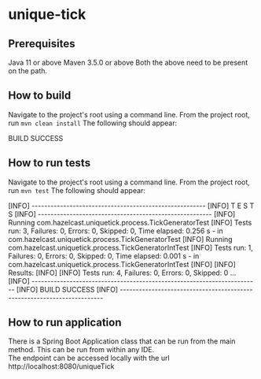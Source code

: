 # unique-tick

Prerequisites
-------------
Java 11 or above
Maven 3.5.0 or above
Both the above need to be present on the path.

How to build
------------
Navigate to the project's root using a command line.
From the project root, run `mvn clean install`
The following should appear:

BUILD SUCCESS

How to run tests
----------------
Navigate to the project's root using a command line.
From the project root, run `mvn test`
The following should appear:

[INFO] -------------------------------------------------------
[INFO]  T E S T S
[INFO] -------------------------------------------------------
[INFO] Running com.hazelcast.uniquetick.process.TickGeneratorTest
[INFO] Tests run: 3, Failures: 0, Errors: 0, Skipped: 0, Time elapsed: 0.256 s - in com.hazelcast.uniquetick.process.TickGeneratorTest
[INFO] Running com.hazelcast.uniquetick.process.TickGeneratorIntTest
[INFO] Tests run: 1, Failures: 0, Errors: 0, Skipped: 0, Time elapsed: 0.001 s - in com.hazelcast.uniquetick.process.TickGeneratorIntTest
[INFO]
[INFO] Results:
[INFO]
[INFO] Tests run: 4, Failures: 0, Errors: 0, Skipped: 0
    ...
[INFO] ------------------------------------------------------------------------
[INFO] BUILD SUCCESS
[INFO] ------------------------------------------------------------------------


How to run application
-----------------------
There is a Spring Boot Application class that can be run from the main method.  This can be run from within any IDE.  
The endpoint can be accessed locally with the url http://localhost:8080/uniqueTick

